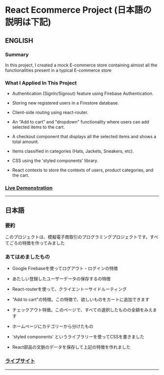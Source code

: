 # React Ecommerce Project (日本語の説明は下記)

## ENGLISH 

### Summary

In this project, I created a mock E-commerce store containing almost all the functionalities present in a typical E-commerce store

### What I Applied In This Project

* Authentication (SignIn/Signout) feature using Firebase Authentication.

* Storing new registered users in a Firestore database.

* Client-side routing using react-router.

* An "Add to cart" and "dropdown" functionality where users can add selected items to the cart.

* A checkout component that displays all the selected items and shows a total amount.

* Items classified in categories (Hats, Jackets, Sneakers, etc).

* CSS using the 'styled components' library.

* React contexts to store the contexts of users, product categories, and the cart.

### [Live Demonstration](https://iridescent-eclair-e5b506.netlify.app/)
---

## 日本語

### 要約

このプロジェクトは、模擬電子商取引のプログラミングプロジェクトです。すべてごろの特徴を作ってみました

### あてはめましたもの

* Google Firebaseを使ってログアウト・ログインの特徴

* あたしい登録したユーザーデータの保存するの特徴

* React-routerを使って、クライエントーサイドルーティング

* "Add to cart"の特徴。この特徴で、欲しいものをカートに追加できます

* チェックアウト特徴。このページで、すべての選択したものの全額をみえます

* ホームページにカテゴリーから分けたもの

* 'styled components' というライブラリーを使ってCSSを書きました

* React部品の文脈のデータを保存して上記の特徴を作れました

### [ライブサイト](https://iridescent-eclair-e5b506.netlify.app/)
---
